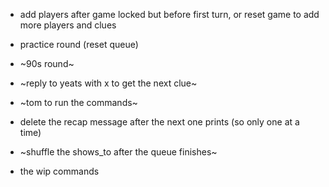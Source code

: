  * add players after game locked but before first turn, or reset game to add more players
 and clues

 * practice round (reset queue)
 * ~90s round~
 * ~reply to yeats with x to get the next clue~
 * ~tom to run the commands~
 * delete the recap message after the next one prints (so only one at a time)
 * ~shuffle the shows_to after the queue finishes~
 * the wip commands
